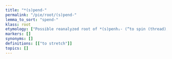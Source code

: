 ```yaml
---
title: "*(s)pend-"
permalink: "/pie/root/(s)pend-"
lemma_to_sort: "spend-"
klass: root
etymology: ["Possible reanalyzed root of *(s)penh₁- (“to spin (thread); to stretch”) +‎ *-dʰh₁eti."]
markers: []
synonyms: []
definitions: [["to stretch"]]
topics: []
---
```

